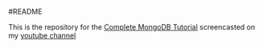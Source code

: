 #README

This is the repository for the [Complete MongoDB Tutorial](https://youtube.com/playlist?list=PLxeyzbQXPChDalmRjaOK5XqFdYqYoQZLq&si=SUWUvid7sHGwyh6g) screencasted on my [youtube channel](https://youtube.com/@amarachiugwu_ "My YouTube Channel") 
